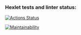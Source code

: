 ### Hexlet tests and linter status:
[![Actions Status](https://github.com/DmitrySem92/frontend-project-44/actions/workflows/hexlet-check.yml/badge.svg)](https://github.com/DmitrySem92/frontend-project-44/actions)

[![Maintainability](https://api.codeclimate.com/v1/badges/e4d710996886b721a9ed/maintainability)](https://codeclimate.com/github/DmitrySem92/frontend-project-44/maintainability)